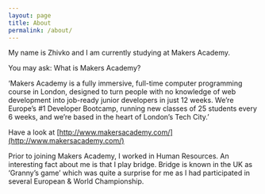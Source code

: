 ```yaml
---
layout: page
title: About
permalink: /about/
---
```


My name is Zhivko and I am currently studying at Makers Academy.

You may ask: What is Makers Academy?

‘Makers Academy is a fully immersive, full-time computer programming course in London, designed to turn people with no knowledge of web development into job-ready junior developers in just 12 weeks. We’re Europe’s #1 Developer Bootcamp, running new classes of 25 students every 6 weeks, and we’re based in the heart of London’s Tech City.’

Have a look at [http://www.makersacademy.com/](http://www.makersacademy.com/)

Prior to joining Makers Academy, I worked in Human Resources. An interesting fact about me is that I play bridge. Bridge is known in the UK as ‘Granny’s game’ which was quite a surprise for me as I had participated in several European & World Championship.
